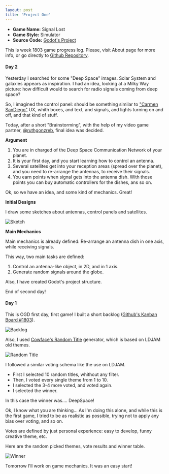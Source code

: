 ```yaml
---
layout: post
title: 'Project One'
---
```


* **Game Name:**  Signal Lost
* **Game Style:** Simulator
* **Source Code:** [Godot's Project](https://github.com/mdblabs/onegamedesign/tree/master/games/18/1803)

This is week 1803 game progress log. Please, visit About page for more info, or go directly to [Github Repository](https://github.com/mdblabs/onegamedesign).

#### Day 2

Yesterday I searched for some "Deep Space" images. Solar System and galaxies appears as inspiration. I had an idea, looking at a Milky Way picture: how difficult would to search for radio signals coming from deep space?

So, I imagined the control panel: should be something similar to ["Carmen SanDiego"](https://www.youtube.com/watch?v=9uGewysTKZY) UX, whith boxes, and text, and signals, and lights turning on and off, and that kind of stuff. 

Today, after a short "Brainstorming", with the help of my video game partner, [@ruthgonzreb](https://twitter.com/ruthgonzreb), final idea was decided.

**Argument**

1. You are in charged of the Deep Space Communication Network of your planet. 
2. It is your first day, and you start learning how to control an antenna.
3. Several satellites get into your reception areas (spread over the planet), and you need to re-arrange the antennas, to receive their signals.
4. You earn points when signal gets into the antenna dish. With those points you can buy automatic controllers for the dishes, ans so on.

Ok, so we have an idea, and some kind of mechanics. Great!

**Initial Designs**

I draw some sketches about antennas, control panels and satellites. 

![Sketch]({{"/assets/img/projects/proj-1/1803-4.png"|absolute_url}})

**Main Mechanics**

Main mechanics is already defined: Re-arrange an antenna dish in one axis, while receiving signals.

This way, two main tasks are defined:

1. Control an antenna-like object, in 2D, and in 1 axis.
2. Generate random signals around the globe.

Also, I have created Godot's project structure. 

End of second day!

#### Day 1

This is OGD first day, first game! I built a short backlog ([Github's Kanban Board #1803](https://github.com/mdblabs/onegamedesign/projects/1)).

![Backlog]({{"/assets/img/projects/proj-1/1803-1.png"|absolute_url}})


Also, I used [Cowface's Random Title](http://www.cowfacegames.com/) generator, which is based on LDJAM old themes.

![Random Title]({{"/assets/img/projects/proj-1/1803-3.png"|absolute_url}})


I followed a similar voting schema like the use on LDJAM. 
* First I selected 10 random titles, whithout any filter.
* Then, I voted every single theme from 1 to 10.
* I selected the 3-4 more voted, and voted again.
* I selected the winner.

In this case the winner was.... DeepSpace!

Ok, I know what you are thinking... As I'm doing this alone, and while this is the first game, I tried to be as realistic as possible, trying not to apply any bias over voting, and so on.
 
Votes are defined by just personal experience: easy to develop, funny creative theme, etc.

Here are  the random picked themes, vote results and winner table.

![Winner]({{"/assets/img/projects/proj-1/1803-2.png"|absolute_url}})


Tomorrow I'll work on game mechanics. It was an easy start!

